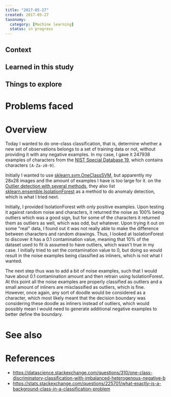 ```yaml
---
title: "2017-05-27"
created: 2017-05-27
taxonomy:
  category: [Machine learning]
  status: in progress
---
```


## Context

## Learned in this study

## Things to explore

# Problems faced

# Overview
Today I wanted to do one-class classification, that is, determine whether a new set of observations belongs to a set of training data or not, without providing it with any negative examples. In my case, I gave it 247938 examples of characters from the [NIST Special Database 19](https://www.nist.gov/srd/nist-special-database-19), which contains characters `[A-Za-z0-9]`.

Initially I wanted to use [sklearn.svm.OneClassSVM](http://scikit-learn.org/stable/modules/generated/sklearn.svm.OneClassSVM.html), but apparently my 28x28 images and the amount of examples I have is too large for it. on the [Outlier detection with several methods](http://scikit-learn.org/stable/auto_examples/covariance/plot_outlier_detection.html), they also list [sklearn.ensemble.IsolationForest](http://scikit-learn.org/stable/modules/generated/sklearn.ensemble.IsolationForest.html) as a method to do anomaly detection, which is what I tried next.

Initially, I provided IsolationForest with only positive examples. Upon testing it against random noise and characters, it returned the noise as 100% being outliers which was a good sign, but for some of the characters it returned them as outliers as well, which was odd, but whatever. Upon trying it out on some "real" data, I found out it was not really able to make the difference between characters and random drawings. Thus, I looked at IsolationForest to discover it has a 0.1 contamination value, meaning that 10% of the dataset used to fit is assumed to have outliers, which wasn't true in my case. I initially tried to set the contamination value to 0, but doing so would result in the noise examples being classified as inliners, which is not what I wanted.

The next step thus was to add a bit of noise examples, such that I would have about 0.1 contamination amount and then retrain using IsolationForest. At this point all the noise examples are properly classified as outliers and a small amount of inliners are misclassified as outliers, which is fine. However, once again, any sort of doodle would be considered as a character, which most likely meant that the decision boundary was considering these doodle as inliners instead of outliers, which would possibly mean I would need to generate additional negative examples to better define the boundary.

# See also

# References
* https://datascience.stackexchange.com/questions/310/one-class-discriminatory-classification-with-imbalanced-heterogenous-negative-b
* https://stats.stackexchange.com/questions/225701/what-exactly-is-a-background-class-in-a-classification-problem
